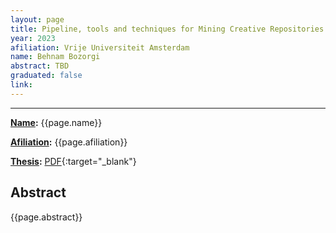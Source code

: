 ```yaml
---
layout: page
title: Pipeline, tools and techniques for Mining Creative Repositories
year: 2023
afiliation: Vrije Universiteit Amsterdam
name: Behnam Bozorgi
abstract: TBD
graduated: false
link:
---
```


---
**[Name](#):** {{page.name}}

**[Afiliation](#):** {{page.afiliation}}

**[Thesis](#):** [PDF]({{page.link}}){:target="_blank"}

## Abstract

{{page.abstract}}